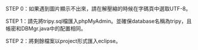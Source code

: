 STEP 0：如果遇到圖片顯示不出來，請在解壓縮的時候在字碼頁中選取UTF-8。  

STEP 1：請先將tripy.sql檔匯入phpMyAdmin。並確保database名稱為tripy，且帳密和DBMgr.java中的配置相同。   

STEP 2：將剩餘檔案以project形式匯入eclipse。  

